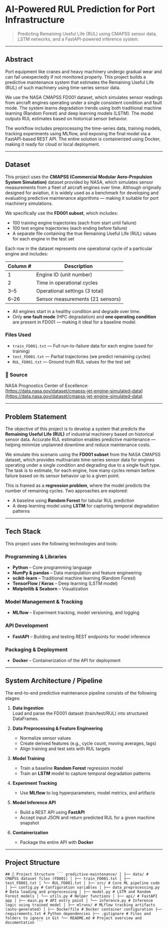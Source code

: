 #  AI-Powered RUL Prediction for Port Infrastructure
> Predicting Remaining Useful Life (RUL) using CMAPSS sensor data, LSTM networks, and a FastAPI-powered inference system.

---

##  Abstract

Port equipment like cranes and heavy machinery undergo gradual wear and can fail unexpectedly if not monitored properly. This project builds a predictive maintenance system that estimates the Remaining Useful Life (RUL) of such machinery using time-series sensor data.

We use the NASA CMAPSS FD001 dataset, which simulates sensor readings from aircraft engines operating under a single consistent condition and fault mode. The system learns degradation trends using both traditional machine learning (Random Forest) and deep learning models (LSTM). The model outputs RUL estimates based on historical sensor behavior.

The workflow includes preprocessing the time-series data, training models, tracking experiments using MLflow, and exposing the final model via a FastAPI-based REST API. The entire solution is containerized using Docker, making it ready for cloud or local deployment.

---

##  Dataset

This project uses the **CMAPSS (Commercial Modular Aero-Propulsion System Simulation)** dataset provided by NASA, which simulates sensor measurements from a fleet of aircraft engines over time. Although originally designed for aviation, it is widely used as a benchmark for developing and evaluating predictive maintenance algorithms — making it suitable for port machinery simulations.

We specifically use the **FD001 subset**, which includes:

-  100 training engine trajectories (each from start until failure)
-  100 test engine trajectories (each ending before failure)
-  A separate file containing the true Remaining Useful Life (RUL) values for each engine in the test set

Each row in the dataset represents one operational cycle of a particular engine and includes:

| Column # | Description                |
|----------|----------------------------|
| 1        | Engine ID (unit number)    |
| 2        | Time in operational cycles |
| 3–5      | Operational settings (3 total) |
| 6–26     | Sensor measurements (21 sensors) |

- All engines start in a healthy condition and degrade over time.
- Only **one fault mode** (HPC degradation) and **one operating condition** are present in FD001 — making it ideal for a baseline model.

###  Files Used

- `train_FD001.txt` — Full run-to-failure data for each engine (used for training)
- `test_FD001.txt` — Partial trajectories (we predict remaining cycles)
- `RUL_FD001.txt` — Ground truth RUL values for the test set

### 📎 Source

NASA Prognostics Center of Excellence:  
[https://data.nasa.gov/dataset/cmapss-jet-engine-simulated-data](https://data.nasa.gov/dataset/cmapss-jet-engine-simulated-data)

---

##  Problem Statement

The objective of this project is to develop a system that predicts the **Remaining Useful Life (RUL)** of industrial machinery based on historical sensor data. Accurate RUL estimation enables predictive maintenance — helping minimize unplanned downtime and reduce maintenance costs.

We simulate this scenario using the **FD001 subset** from the NASA CMAPSS dataset, which provides multivariate time-series sensor data for engines operating under a single condition and degrading due to a single fault type. The task is to estimate, for each engine, how many cycles remain before failure based on its sensor behavior up to a given point.

This is framed as a **regression problem**, where the model predicts the number of remaining cycles. Two approaches are explored:
- A baseline using **Random Forest** for tabular RUL prediction
- A deep learning model using **LSTM** for capturing temporal degradation patterns

---

##  Tech Stack

This project uses the following technologies and tools:

###  Programming & Libraries
- **Python** – Core programming language
- **NumPy & pandas** – Data manipulation and feature engineering
- **scikit-learn** – Traditional machine learning (Random Forest)
- **TensorFlow / Keras** – Deep learning (LSTM model)
- **Matplotlib & Seaborn** – Visualization

###  Model Management & Tracking
- **MLflow** – Experiment tracking, model versioning, and logging

###  API Development
- **FastAPI** – Building and testing REST endpoints for model inference

###  Packaging & Deployment
- **Docker** – Containerization of the API for deployment

---

##  System Architecture / Pipeline

The end-to-end predictive maintenance pipeline consists of the following stages:

1. **Data Ingestion**  
   Load and parse the FD001 dataset (train/test/RUL) into structured DataFrames.

2. **Data Preprocessing & Feature Engineering**  
   - Normalize sensor values  
   - Create derived features (e.g., cycle count, moving averages, lags)  
   - Align training and test sets with RUL targets

3. **Model Training**  
   - Train a baseline **Random Forest** regression model  
   - Train an **LSTM** model to capture temporal degradation patterns

4. **Experiment Tracking**  
   - Use **MLflow** to log hyperparameters, model metrics, and artifacts

5. **Model Inference API**  
   - Build a REST API using **FastAPI**  
   - Accept input JSON and return predicted RUL for a given machine snapshot

6. **Containerization**  
   - Package the entire API with **Docker**  

---

## Project Structure

<pre><code>## 📁 Project Structure ``` predictive-maintenance/ │ ├── data/ # CMAPSS dataset files (FD001) │ ├── train_FD001.txt │ ├── test_FD001.txt │ └── RUL_FD001.txt │ ├── src/ # Core ML pipeline code │ ├── config.py # Configuration variables │ ├── data_preprocessing.py # Data loading and preprocessing │ ├── model.py # LSTM and Random Forest models │ └── utils.py # Helper functions │ ├── api/ # FastAPI app │ ├── main.py # API entry point │ └── inference.py # Inference logic using trained model │ ├── mlruns/ # MLflow tracking artifacts (auto-generated) │ ├── Dockerfile # Docker container configuration ├── requirements.txt # Python dependencies ├── .gitignore # Files and folders to ignore in Git └── README.md # Project overview and documentation ``` </code></pre>






